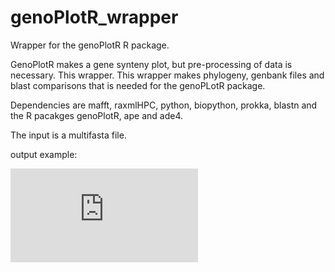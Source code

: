 # genoPlotR_wrapper
Wrapper for the genoPlotR R package. 

GenoPlotR makes a gene synteny plot, but pre-processing of data is necessary. This wrapper. This wrapper makes phylogeny, genbank files and blast comparisons that is needed for the genoPLotR package.

Dependencies are mafft, raxmlHPC, python, biopython, prokka, blastn and the R pacakges genoPlotR, ape and ade4.

The input is a multifasta file. 

output example:

![alt tag](https://github.com/ThomasArn/genoPlotR_wrapper/blob/master/plots/Recombination_comparison%20(1).pdf)
